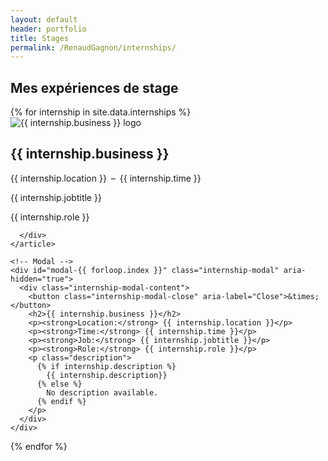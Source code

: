 ```yaml
---
layout: default
header: portfolio
title: Stages
permalink: /RenaudGagnon/internships/
---
```

<section class="internships">
  <h1>Mes expériences de stage</h1>
  <div class="internship-grid">
  {% for internship in site.data.internships %}
    <article class="internship-card" data-modal-id="modal-{{ forloop.index }}">
      <img 
        src="{{ 'assets/images/RG/internships/' 
                 | append: internship.logoID 
                 | append: '.webp' 
                 | relative_url }}" 
        alt="{{ internship.business }} logo"
      >
      <div class="internship-details">
        <h2>{{ internship.business }}</h2>
        <p class="meta">{{ internship.location }} – {{ internship.time }}</p>
        <p class="jobtitle">{{ internship.jobtitle }}</p>
        <p class="role">{{ internship.role }}</p>
        
      </div>
    </article>

    <!-- Modal -->
    <div id="modal-{{ forloop.index }}" class="internship-modal" aria-hidden="true">
      <div class="internship-modal-content">
        <button class="internship-modal-close" aria-label="Close">&times;</button>
        <h2>{{ internship.business }}</h2>
        <p><strong>Location:</strong> {{ internship.location }}</p>
        <p><strong>Time:</strong> {{ internship.time }}</p>
        <p><strong>Job:</strong> {{ internship.jobtitle }}</p>
        <p><strong>Role:</strong> {{ internship.role }}</p>
        <p class="description">
          {% if internship.description %}
            {{ internship.description}}
          {% else %}
            No description available.
          {% endif %}
        </p>
      </div>
    </div>
  {% endfor %}
  </div>
</section>

<script>
document.addEventListener('DOMContentLoaded', () => {
  document.querySelectorAll('.internship-card').forEach(card => {
    const modal = document.getElementById(card.dataset.modalId);
    const closeBtn = modal.querySelector('.internship-modal-close');

    // open on card click
    card.addEventListener('click', () => {
      modal.setAttribute('aria-hidden','false');
      modal.classList.add('open');
    });

    // close on × click
    closeBtn.addEventListener('click', e => {
      e.stopPropagation();
      modal.setAttribute('aria-hidden','true');
      modal.classList.remove('open');
    });

    // close when clicking outside content
    modal.addEventListener('click', e => {
      if (e.target === modal) {
        modal.setAttribute('aria-hidden','true');
        modal.classList.remove('open');
      }
    });
  });
});
</script>
